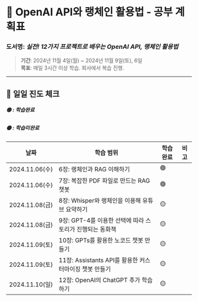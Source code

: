 # 📘 OpenAI API와 랭체인 활용법 - 공부 계획표

### 도서명: *실전! 12가지 프로젝트로 배우는 OpenAI API, 랭체인 활용법*
> **기간**: 2024년 11월 4일(월) ~ 2024년 11월 9일(토), 6일  
> **목표**: 매일 3시간 이상 학습. 회사에서 복습 진행.

---
## 📖 일일 진도 체크

##### 🟢 : 학습완료
##### 🟡 : 학습미완료


| 날짜       | 학습 범위             | 학습완료 | 비고        |
|------------|-----------------------------|----------|-------------|
| 2024.11.06(수) | 6장: 랭체인과 RAG 이해하기 |        🟢        |             |
| 2024.11.06(수) | 7장: 복잡한 PDF 파일로 만드는 RAG 챗봇 |        🟢         |            |
| 2024.11.08(금) | 8장: Whisper와 랭체인을 이용해 유튜브 요약하기 |        🟡         |            |
| 2024.11.08(금) | 9장: GPT-4를 이용한 선택에 따라 스토리가 진행되는 동화책 |        🟡         |            |
| 2024.11.09(토) | 10장: GPTs를 활용한 노코드 챗봇 만들기 |        🟡         |            |
| 2024.11.09(토) | 11장: Assistants API를 활용한 커스터마이징 챗봇 만들기 |        🟡         |            |
| 2024.11.10(일) | 12장: OpenAI의 ChatGPT 추가 학습하기 |        🟡         |            |
